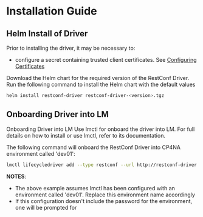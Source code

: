 # Installation Guide

## Helm Install of Driver

Prior to installing the driver, it may be necessary to:
- configure a secret containing trusted client certificates. See [Configuring Certificates](ConfiguringCertificates.md)


Download the Helm chart for the required version of the RestConf Driver. Run the following command to install the Helm chart with the default values

```bash
helm install restconf-driver restconf-driver-<version>.tgz
```

## Onboarding Driver into LM

Onboarding Driver into LM
Use lmctl for onboard the driver into LM. For full details on how to install or use lmctl, refer to its documentation.

The following command will onboard the RestConf Driver into CP4NA environment called 'dev01':

```bash
lmctl lifecycledriver add --type restconf --url http://restconf-driver:8196 dev01
```

**NOTES**:
- The above example assumes lmctl has been configured with an environment called 'dev01'. Replace this environment name accordingly
- If this configuration doesn't include the password for the environment, one will be prompted for
